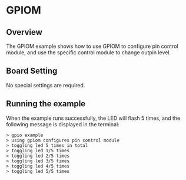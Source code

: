 # GPIOM
## Overview

The GPIOM example shows how to use GPIOM to configure pin control module, and use the specific control module to change outpin level.

## Board Setting

No special settings are required.

## Running the example

When the example runs successfully, the LED will flash 5 times, and the following message is displayed in the terminal:
```
> gpio example
> using gpiom configures pin control module
> toggling led 5 times in total
> toggling led 1/5 times
> toggling led 2/5 times
> toggling led 3/5 times
> toggling led 4/5 times
> toggling led 5/5 times
```
